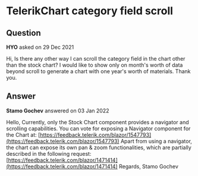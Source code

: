 # TelerikChart category field scroll

## Question

**HYO** asked on 29 Dec 2021

Hi, Is there any other way I can scroll the category field in the chart other than the stock chart? I would like to show only on month's worth of data beyond scroll to generate a chart with one year's worth of materials. Thank you.

## Answer

**Stamo Gochev** answered on 03 Jan 2022

Hello, Currently, only the Stock Chart component provides a navigator and scrolling capabilities. You can vote for exposing a Navigator component for the Chart at: [https://feedback.telerik.com/blazor/1547793](https://feedback.telerik.com/blazor/1547793) Apart from using a navigator, the chart can expose its own pan & zoom functionalities, which are partially described in the following request: [https://feedback.telerik.com/blazor/1471414](https://feedback.telerik.com/blazor/1471414) Regards, Stamo Gochev

